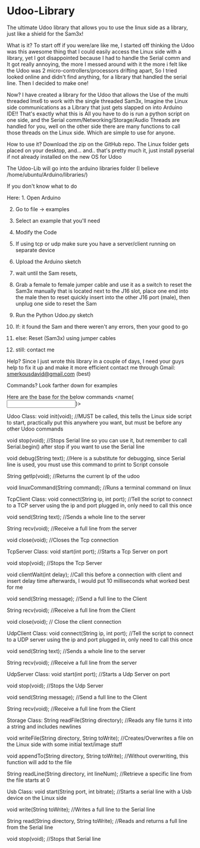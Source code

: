 # Udoo-Library 

The ultimate Udoo library that allows you to use the linux side as a library, just like a shield for the Sam3x!

What is it?
       To start off if you were/are like me, I started off thinking the Udoo was this awesome thing that I could easily access the Linux side with a library, yet I got disappointed because I had to handle the Serial comm and It got really annoying, the more I messed around with it the more i felt like the Udoo was 2 micro-controllers/processors drifting apart, So I tried looked online and didn't find anything, for a library that handled the serial line. Then I decided to make one! 

Now?
       I have created a library for the Udoo that allows the Use of the multi threaded Imx6 to work with the single threaded Sam3x, Imagine the Linux side communications as a Library that just gets slapped on into Arduino IDE!! That's exactly what this is All you have to do is run a python script on one side, and the Serial comm/Networking/Storage/Audio Threads are handled for you, well on the other side there are many functions to call those threads on the Linux side. Which are simple to use for anyone.

How to use it?
         Download the zip on the GitHub repo. The Linux folder gets placed on your desktop, and... and.. that's pretty much it, just install pyserial if not already installed on the new OS for Udoo

The Udoo-Lib will go into the arduino libraries folder (I believe /home/ubuntu/Arduino/libraries/)

If you don't know what to do

Here: 1. Open Arduino 

2. Go to file -> examples 

3. Select an example that you'll need 

4. Modify the Code 

5. If using tcp or udp make sure you have a server/client running on separate device 

6. Upload the Arduino sketch 

7. wait until the Sam resets, 

8. Grab a female to female jumper cable and use it as a switch to reset the Sam3x manually that is located next to the J16 slot, place one end into the male then to reset quickly insert into the other J16 port (male), then unplug one side to reset the Sam 

9. Run the Python Udoo.py sketch 

10. If: it found the Sam and there weren't any errors, then your good to go 

11. else: Reset (Sam3x) using jumper cables

12. still: contact me

Help?
        Since I just wrote this library in a couple of days, I need your guys help to fix it up and make it more efficient contact me through Gmail: smerkousdavid@gmail.com (best)

Commands?
Look farther down for examples

Here are the base for the below commands <Return> <name(<Input>)>





Udoo Class:
void init(void);       //MUST be called, this tells the Linux side script to start, practically put this anywhere you want, but must be before any other Udoo commands

void stop(void);     //Stops Serial line so you can use it, but remember to call Serial.begin() after stop if you want to use the Serial line

void debug(String text);    //Here is a substitute for debugging, since Serial line is used, you must use this command to print to Script console

String getIp(void);     //Returns the current Ip of the udoo

void linuxCommand(String command);     //Runs a terminal command on linux





TcpClient Class:
void connect(String ip, int port);     //Tell the script to connect to a TCP server using the ip and port plugged in, only need to call this once

void send(String text);      //Sends a whole line to the server

String recv(void);     //Receive a full line from the server

void close(void);     //Closes the Tcp connection 





TcpServer Class:
void start(int port);      //Starts a Tcp Server on port

void stop(void);      //Stops the Tcp Server

void clientWait(int delay);      //Call this before a connection with client and insert delay time afterwards, I would put 10 milliseconds what worked best for me 

void send(String message);     //Send a full line to the Client

String recv(void);     //Receive a full line from the Client

void close(void);      // Close the client connection





UdpClient Class:
void connect(String ip, int port);       //Tell the script to connect to a UDP server using the ip and port plugged in, only need to call this once

void send(String text);      //Sends a whole line to the server

String recv(void);       //Receive a full line from the server





UdpServer Class:
void start(int port);       //Starts a Udp Server on port

void stop(void);       //Stops the Udp Server

void send(String message);       //Send a full line to the Client

String recv(void);       //Receive a full line from the Client





Storage Class:
String readFile(String directory);       //Reads any file turns it into a string and includes newlines

void writeFile(String directory, String toWrite);       //Creates/Overwrites a file on the Linux side with some initial text/image stuff

void appendTo(String directory, String toWrite);      //Without overwriting, this function will add to the file

String readLine(String directory, int lineNum);        //Retrieve a specific line from the file starts at 0





Usb Class:
void start(String port, int bitrate);       //Starts a serial line with a Usb device on the Linux side

void write(String toWrite);       //Writes a full line to the Serial line

String read(String directory, String toWrite);        //Reads and returns a full line from the Serial line

void stop(void);       //Stops that Serial line
